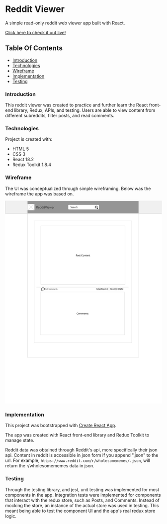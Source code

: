# Reddit Viewer

A simple read-only reddit web viewer app built with React.

[Click here to check it out live!](https://jamzzy.github.io/reddit-viewer)

## Table Of Contents
* [Introduction](#Introduction)
* [Technologies](#Technologies)
* [Wireframe](#Wireframe)
* [Implementation](#Implementation)
* [Testing](#Testing)

### Introduction

This reddit viewer was created to practice and further learn the React front-end library, Redux, APIs, and testing. Users are able to view content from different subreddits, filter posts, and read comments.

### Technologies
Project is created with:
* HTML 5
* CSS 3
* React 18.2
* Redux Toolkit 1.8.4

### Wireframe

The UI was conceptualized through simple wireframing. Below was the wireframe the app was based on. 

![RedditViewerWireframe](./src/data/wireframe/Reddit_Viewer_Wireframe.jpg)

### Implementation

This project was bootstrapped with [Create React App](https://github.com/facebook/create-react-app).

The app was created with React front-end library and Redux Toolkit to manage state. 

Reddit data was obtained through Reddit's api, more specifically their json api. Content in reddit is accessible in json form if you append ".json" to the url. For example, ```https://www.reddit.com/r/wholesomememes/.json```, will return the r/wholesomememes data in json.

### Testing

Through the testing library, and jest, unit testing was implemented for most components in the app. Integration tests were implemented for components that interact with the redux store, such as Posts, and Comments. Instead of mocking the store, an instance of the actual store was used in testing. This meant being able to test the component UI and the app's real redux store logic.
